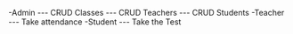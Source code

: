 -Admin
  --- CRUD Classes
  --- CRUD Teachers
  --- CRUD Students
-Teacher
  --- Take attendance
-Student
  --- Take the Test
  
